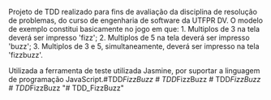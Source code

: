 Projeto de TDD realizado para fins de avaliação da disciplina de resolução de problemas, do curso de engenharia de software da UTFPR DV.
O modelo de exemplo constitui basicamente no jogo em que:
    1. Multiplos de 3 na tela deverá ser impresso 'fizz';
    2. Multiplos de 5 na tela deverá ser impresso 'buzz';
    3. Multiplos de 3 e 5, simultaneamente, deverá ser impresso na tela 'fizzbuzz'.

Utilizada a ferramenta de teste utilizada Jasmine, por suportar a linguagem de programação JavaScript.# T D D _ F i z z B u z z  
 #   T D D _ F i z z B u z z  
 #   T D D _ F i z z B u z z  
 #   T D D _ F i z z B u z z  
 "# TDD_FizzBuzz" 
